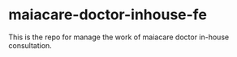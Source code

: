 # maiacare-doctor-inhouse-fe
This is the repo for manage the work of maiacare doctor in-house consultation.
    


